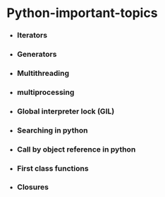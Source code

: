 # Python-important-topics

- ### Iterators
- ### Generators
- ### Multithreading
- ### multiprocessing
- ### Global interpreter lock (GIL)
- ### Searching in python
- ### Call by object reference in python
- ### First class functions
- ### Closures
